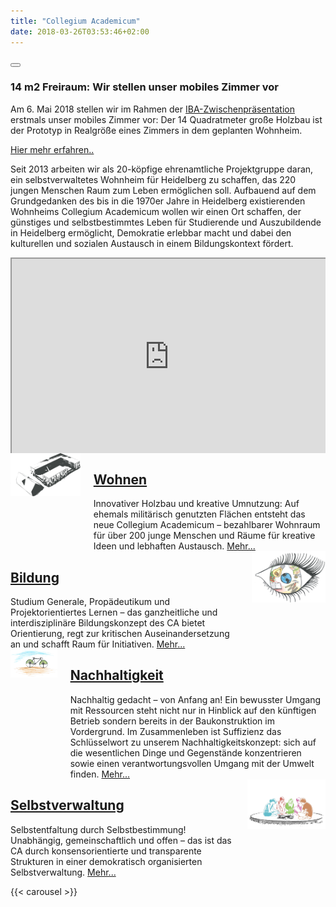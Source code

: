 ```yaml
---
title: "Collegium Academicum"
date: 2018-03-26T03:53:46+02:00
---
```


<div class="notification is-primary"><button class="delete"></button>
<h3 class="title is-3">14 m2 Freiraum: Wir stellen unser mobiles Zimmer vor</h3>
<p>Am 6. Mai 2018 stellen wir im Rahmen der <a href="iba.heidelberg.de/deutsch/veranstaltungen/kalender/iba_projekt-012-collegium-academicum-14-m-freiraum.html">IBA-Zwischenpräsentation</a> erstmals unser mobiles Zimmer vor: Der 14 Quadratmeter große Holzbau ist der Prototyp in Realgröße eines Zimmers in dem geplanten Wohnheim.</p>
<p><a href="/aktuelles/2018-04_20_14m2_freiheit/">Hier mehr erfahren..</a></p>
</div>

Seit 2013 arbeiten wir als 20-köpfige ehrenamtliche Projektgruppe daran, ein selbstverwaltetes Wohnheim für Heidelberg zu schaffen, das 220 jungen Menschen Raum zum Leben ermöglichen soll. Aufbauend auf dem Grundgedanken des bis in die 1970er Jahre in Heidelberg existierenden Wohnheims Collegium Academicum wollen wir einen Ort schaffen, der günstiges und selbstbestimmtes Leben für Studierende und Auszubildende in Heidelberg ermöglicht, Demokratie erlebbar macht und dabei den kulturellen und sozialen Austausch in einem Bildungskontext fördert.

<div style="position: relative; padding-bottom: 56.25%; padding-top: 30px; height: 0; overflow: hidden;">
    <iframe src="https://player.vimeo.com/video/191458892?color=38A9A1&title=0&byline=0&portrait=0" style="position: absolute; top: 0; left: 0; width: 100%; height: 100%;" webkitallowfullscreen mozallowfullscreen allowfullscreen></iframe>
 </div>

<div class="wohnen columns">
    <div class="column is-6">
        <img src="front_wohnen.png">
    </div>
    <span class="column">
        <a href="https://collegiumacademicum.de/wohnen" ><h2 class="is-block">Wohnen</h2></a>
        Innovativer Holzbau und kreative Umnutzung: Auf ehemals militärisch genutzten Flächen entsteht das neue Collegium Academicum – bezahlbarer Wohnraum für über 200 junge Menschen und Räume für kreative Ideen und lebhaften Austausch. <a class="mehr" href="https://collegiumacademicum.de/wohnen" >Mehr...</a>
    </span>
</div>

<div class="bildung columns">
    <span class="column">
        <a href="https://collegiumacademicum.de/bildung" ><h2 class="is-block">Bildung</h2></a>
        Studium Generale, Propädeutikum und Projektorientiertes Lernen – das ganzheitliche und interdisziplinäre Bildungskonzept des CA bietet Orientierung, regt zur kritischen Auseinandersetzung an und schafft Raum für Initiativen. <a class="mehr" href="https://collegiumacademicum.de/bildung" >Mehr...</a>
    </span>
    <div class="column is-6">
        <img src="front_bildung.png">
    </div>
</div>

<div class="nachhaltigkeit columns">
    <div class="column is-6">
        <img src="front_nachhaltigkeit.png">
    </div>
    <span class="column">
        <a href="https://collegiumacademicum.de/nachhaltigkeit" ><h2 class="is-block">Nachhaltigkeit</h2></a>
        Nachhaltig gedacht – von Anfang an! Ein bewusster Umgang mit Ressourcen steht nicht nur in Hinblick auf den künftigen Betrieb sondern bereits in der Baukonstruktion im Vordergrund. Im Zusammenleben ist Suffizienz das Schlüsselwort zu unserem Nachhaltigkeitskonzept: sich auf die wesentlichen Dinge und Gegenstände konzentrieren sowie einen verantwortungsvollen Umgang mit der Umwelt finden. <a class="mehr" href="https://collegiumacademicum.de/nachhaltigkeit" >Mehr...</a>
    </span>
</div>

<div class="selbstverwaltung columns">
    <span class="column">
        <a href="https://collegiumacademicum.de/selbstverwaltung" ><h2 class="is-block">Selbstverwaltung</h2></a>
        Selbstentfaltung durch Selbstbestimmung! Unabhängig, gemeinschaftlich und offen – das ist das CA durch konsensorientierte und transparente Strukturen in einer demokratisch organisierten Selbstverwaltung. <a class="mehr" href="https://collegiumacademicum.de/selbstverwaltung" >Mehr...</a>
    </span>
    <div class="column is-6">
        <img src="front_selbstverwaltung.png">
    </div>
</div>

{{< carousel >}}